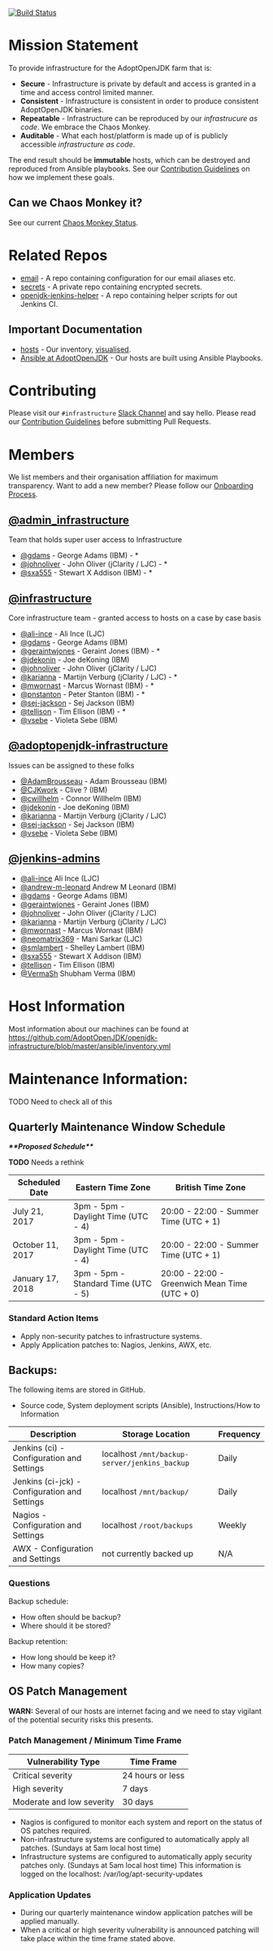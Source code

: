 [![Build Status](https://travis-ci.org/AdoptOpenJDK/openjdk-infrastructure.svg?branch=master)](https://travis-ci.org/AdoptOpenJDK/openjdk-infrastructure)


# Mission Statement

To provide infrastructure for the AdoptOpenJDK farm that is:

* **Secure** - Infrastructure is private by default and access is granted in a 
time and access control limited manner.
* **Consistent** - Infrastructure is consistent in order to produce consistent 
AdoptOpenJDK binaries.
* **Repeatable** - Infrastructure can be reproduced by our _infrastrucure as code_. 
We embrace the Chaos Monkey.
* **Auditable** - What each host/platform is made up of is publicly accessible 
_infrastructure as code_.

The end result should be **immutable** hosts, which can be destroyed and reproduced from Ansible playbooks. See 
our [Contribution Guidelines](https://www.github.com/adoptopenjdk/openjdk-infrastructure/Contributing.md) 
on how we implement these goals.

## Can we Chaos Monkey it?

See our current [Chaos Monkey Status](CHAOS_MONKEY.md).

# Related Repos

* [email](https://www.github.com/adoptopenjdk/email/) - A repo containing configuration for our email aliases etc.
* [secrets](https://www.github.com/adoptopenjdk/secrets/) - A private repo containing encrypted secrets.
* [openjdk-jenkins-helper](https://www.github.com/adoptopenjdk/openjdk-jenkins-helper/) - A repo containing helper scripts for out Jenkins CI.

## Important Documentation

* [hosts](https://github.com/AdoptOpenJDK/openjdk-infrastructure/blob/master/ansible/inventory.yml) - Our inventory, [visualised](https://github.com/AdoptOpenJDK/openjdk-infrastructure/blob/master/docs/adoptopenjdk.pdf).
* [Ansible at AdoptOpenJDK](https://github.com/AdoptOpenJDK/openjdk-infrastructure/blob/master/ansible/README.md) - Our hosts are built using Ansible Playbooks. 

# Contributing

Please visit our `#infrastructure` [Slack Channel](https://www.adoptopenjdk.net/slack.html) and say hello. 
Please read our [Contribution Guidelines](https://www.github.com/adoptopenjdk/openjdk-infrastructure/Contributing.md) before 
submitting Pull Requests.

# Members

We list members and their organisation affiliation for maximum transparency. Want to add 
a new member? Please follow our [Onboarding Process](ONBOARDING.md). 

## [@admin_infrastructure](https://github.com/orgs/AdoptOpenJDK/teams/admin_infrastructure)

Team that holds super user access to Infrastructure

- [@gdams](https://github.com/gdams) - George Adams (IBM) - *
- [@johnoliver](https://github.com/johnoliver) - John Oliver (jClarity / LJC) - *
- [@sxa555](https://github.com/sxa555) - Stewart X Addison (IBM) - *

## [@infrastructure](https://github.com/orgs/AdoptOpenJDK/teams/infrastructure)

Core infrastructure team - granted access to hosts on a case by case basis

- [@ali-ince](https://github.com/ali-ince) - Ali Ince (LJC)
- [@gdams](https://github.com/gdams) - George Adams (IBM)
- [@geraintwjones](https://github.com/geraintwjones) - Geraint Jones (IBM) - *
- [@jdekonin](https://github.com/jdekonin) - Joe deKoning (IBM)
- [@johnoliver](https://github.com/johnoliver) - John Oliver (jClarity / LJC)
- [@karianna](https://github.com/karianna) - Martijn Verburg (jClarity / LJC) - *
- [@mwornast](https://github.com/mwornast) - Marcus Wornast (IBM) - *
- [@pnstanton](https://github.com/pnstanton) - Peter Stanton (IBM) - *
- [@sej-jackson](https://github.com/sej-jackson) - Sej Jackson (IBM)
- [@tellison](https://github.com/tellison) - Tim Ellison (IBM) - * 
- [@vsebe](https://github.com/vsebe) - Violeta Sebe (IBM)

## [@adoptopenjdk-infrastructure](https://github.com/orgs/AdoptOpenJDK/teams/adoptopenjdk-infrastructure)

Issues can be assigned to these folks

- [@AdamBrousseau](https://github.com/AdamBrousseau) - Adam Brousseau (IBM)
- [@CJKwork](https://github.com/CJKwork) - Clive ? (IBM)
- [@cwillhelm](https://github.com/cwillhelm) - Connor Willhelm (IBM)
- [@jdekonin](https://github.com/jdekonin) - Joe deKoning (IBM)
- [@karianna](https://github.com/karianna) - Martijn Verburg (jClarity / LJC)
- [@sej-jackson](https://github.com/sej-jackson) - Sej Jackson (IBM)
- [@vsebe](https://github.com/vsebe) - Violeta Sebe (IBM)

## [@jenkins-admins](https://github.com/orgs/AdoptOpenJDK/teams/jenkins-admins)
- [@ali-ince](https://github.com/ali-ince) Ali Ince (LJC)
-	[@andrew-m-leonard](https://github.com/andrew-m-leonard) Andrew M Leonard (IBM)
- [@gdams](https://github.com/gdams) - George Adams (IBM)
- [@geraintwjones](https://github.com/geraintwjones) - Geraint Jones (IBM)
- [@johnoliver](https://github.com/johnoliver) - John Oliver (jClarity / LJC)
- [@karianna](https://github.com/karianna) - Martijn Verburg (jClarity / LJC)
- [@mwornast](https://github.com/mwornast) - Marcus Wornast (IBM)
- [@neomatrix369](https://github.com/neomatrix369) - Mani Sarkar (LJC)
- [@smlambert](https://github.com/smlambert) - Shelley Lambert (IBM)
- [@sxa555](https://github.com/sxa555) - Stewart X Addison (IBM)
- [@tellison](https://github.com/tellison) - Tim Ellison (IBM)
- [@VermaSh](https://github.com/VermaSh) Shubham Verma (IBM)

# Host Information
Most information about our machines can be found at https://github.com/AdoptOpenJDK/openjdk-infrastructure/blob/master/ansible/inventory.yml

# Maintenance Information:

TODO Need to check all of this

## Quarterly Maintenance Window Schedule

***\*\*Proposed Schedule\*\****

**TODO** Needs a rethink

|  Scheduled Date | Eastern Time Zone | British Time Zone |
|---|---|---|
| July 21, 2017 | 3pm - 5pm - Daylight Time (UTC - 4) | 20:00 - 22:00 - Summer Time (UTC + 1) |
| October 11, 2017 | 3pm - 5pm - Daylight Time (UTC - 4) | 20:00 - 22:00 - Summer Time (UTC + 1) |
| January 17, 2018 | 3pm - 5pm - Standard Time (UTC - 5) | 20:00 - 22:00 - Greenwich Mean Time (UTC + 0) |

### Standard Action Items
- Apply non-security patches to infrastructure systems.
- Apply Application patches to: Nagios, Jenkins, AWX, etc.

## Backups:
The following items are stored in GitHub.
- Source code, System deployment scripts (Ansible), Instructions/How to Information

|  Description | Storage Location | Frequency  |
|---|---|---|
| Jenkins (ci) - Configuration and Settings | localhost `/mnt/backup-server/jenkins_backup` | Daily |
| Jenkins (ci-jck) - Configuration and Settings | localhost `/mnt/backup/` | Daily |
| Nagios - Configuration and Settings | localhost `/root/backups` | Weekly |
| AWX - Configuration and Settings | not currently backed up | N/A |

### Questions
Backup schedule:
- How often should be backup?
- Where should it be stored?

Backup retention:
- How long should be keep it?
- How many copies?

## OS Patch Management
**WARN:** Several of our hosts are internet facing and we need to stay vigilant 
of the potential security risks this presents.

### Patch Management / Minimum Time Frame
| Vulnerability Type | Time Frame|
|---|---|
| Critical severity | 24 hours or less |
| High severity | 7 days |
| Moderate and low severity | 30 days|

- Nagios is configured to monitor each system and report on the status of OS patches required.
- Non-infrastructure systems are configured to automatically apply all patches. (Sundays at 5am local host time)
- Infrastructure systems are configured to automatically apply security patches only. (Sundays at 5am local host time) This information is logged on the localhost: /var/log/apt-security-updates

### Application Updates
- During our quarterly maintenance window application patches will be applied manually.
- When a critical or high severity vulnerability is announced patching will take place within the time frame stated above.
